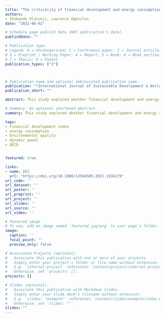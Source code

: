 ```yaml
---
title: "The criticality of financial development and energy consumption for environmental sustainability in OECD countries: Evidence from dynamic panel anaylsis"
authors:
- Shobande Olatunji, Lawrence Ogbeifun
date: "2021-06-02"

# Schedule page publish date (NOT publication's date).
publishDate: ""

# Publication type.
# Legend: 0 = Uncategorized; 1 = Conference paper; 2 = Journal article;
# 3 = Preprint / Working Paper; 4 = Report; 5 = Book; 6 = Book section;
# 7 = Thesis; 8 = Patent
publication_types: ["2"]



# Publication name and optional abbreviated publication name.
publication: "*International Journal of Sustainable Development & World Ecology*"
publication_short: ""

abstract: This study explored whether financial development and energy consumption affect environmental sustainability in Organization for Economic Cooperation and Development (OECD) countries. The empirical evidence used in this study was based on the standard fixed effects and the Arellano-Bover/Bundell Bond dynamic panel approach. Our empirical results demonstrated the importance of a financial development index and energy efficiency for reducing carbon  emissions and promoting sustainability in the OECD. The mechanism through which financial development affects carbon emissions has been identified as energy  consumption and foreign direct investment. Our study recommends that financial development be prioritised alongside investments in energy efficiency to promote environmental sustainability.

# Summary. An optional shortened abstract.
summary: This study explored whether financial development and energy consumption affect environmental sustainability in Organization for Economic  Cooperation and Development (OECD) countries. The empirical evidence used in this study was based on the standard fixed effects and the Arellano-Bover/Bundell Bond dynamic panel approach. Our empirical results demonstrated the importance of a financial development index and energy efficiency for reducing carbon  emissions and promoting sustainability in the OECD. The mechanism through which financial development affects carbon emissions has been identified as energy consumption and foreign direct investment. Our study recommends that financial development be prioritised alongside investments in energy efficiency to promote environmental sustainability.

tags:
- Financial development index
- energy consumption
- Environmental quality
- dynamic panel
- OECD


featured: true

links:
- name: DOI
  url: "https://doi.org/10.1080/13504509.2021.1934179"
url_code: ''
url_dataset: ''
url_poster: ''
url_preprint: ''
url_project: ''
url_slides: ''
url_source: ''
url_video: ''

# Featured image
# To use, add an image named `featured.jpg/png` to your page's folder. 
image:
  caption: ''
  focal_point: ""
  preview_only: false

# Associated Projects (optional).
#   Associate this publication with one or more of your projects.
#   Simply enter your project's folder or file name without extension.
#   E.g. `internal-project` references `content/project/internal-project/index.md`.
#   Otherwise, set `projects: []`.
projects: []

# Slides (optional).
#   Associate this publication with Markdown slides.
#   Simply enter your slide deck's filename without extension.
#   E.g. `slides: "example"` references `content/slides/example/index.md`.
#   Otherwise, set `slides: ""`.
slides: ""
---
```

